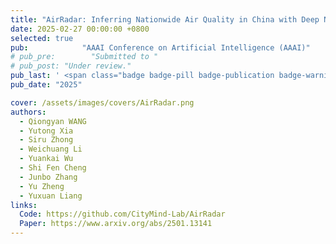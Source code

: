 ```yaml
---
title: "AirRadar: Inferring Nationwide Air Quality in China with Deep Neural Networks"
date: 2025-02-27 00:00:00 +0800
selected: true
pub:            "AAAI Conference on Artificial Intelligence (AAAI)"
# pub_pre:        "Submitted to "
# pub_post: "Under review."
pub_last: ' <span class="badge badge-pill badge-publication badge-warning">Poster</span>'
pub_date: "2025"

cover: /assets/images/covers/AirRadar.png
authors:
  - Qiongyan WANG
  - Yutong Xia
  - Siru Zhong
  - Weichuang Li
  - Yuankai Wu
  - Shi Fen Cheng
  - Junbo Zhang
  - Yu Zheng
  - Yuxuan Liang
links:
  Code: https://github.com/CityMind-Lab/AirRadar
  Paper: https://www.arxiv.org/abs/2501.13141
---
```

